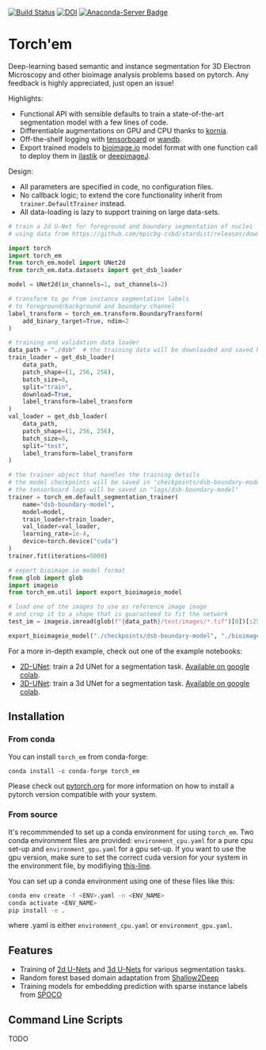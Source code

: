 [![Build Status](https://github.com/constantinpape/torch-em/workflows/test/badge.svg)](https://github.com/constantinpape/torch-em/actions)
[![DOI](https://zenodo.org/badge/DOI/10.5281/zenodo.5108853.svg)](https://doi.org/10.5281/zenodo.5108853)
[![Anaconda-Server Badge](https://anaconda.org/conda-forge/torch_em/badges/version.svg)](https://anaconda.org/conda-forge/torch_em)

# Torch'em

Deep-learning based semantic and instance segmentation for 3D Electron Microscopy and other bioimage analysis problems based on pytorch.
Any feedback is highly appreciated, just open an issue!

Highlights:
- Functional API with sensible defaults to train a state-of-the-art segmentation model with a few lines of code.
- Differentiable augmentations on GPU and CPU thanks to [kornia](https://github.com/kornia/kornia).
- Off-the-shelf logging with [tensorboard](https://www.tensorflow.org/tensorboard) or [wandb](https://wandb.ai/site).
- Export trained models to [bioimage.io](https://bioimage.io/#/) model format with one function call to deploy them in [ilastik](https://www.ilastik.org/documentation/nn/nn) or [deepimageJ](https://deepimagej.github.io/deepimagej/).

Design:
- All parameters are specified in code, no configuration files.
- No callback logic; to extend the core functionality inherit from `trainer.DefaultTrainer` instead.
- All data-loading is lazy to support training on large data-sets.

```python
# train a 2d U-Net for foreground and boundary segmentation of nuclei
# using data from https://github.com/mpicbg-csbd/stardist/releases/download/0.1.0/dsb2018.zip

import torch
import torch_em
from torch_em.model import UNet2d
from torch_em.data.datasets import get_dsb_loader

model = UNet2d(in_channels=1, out_channels=2)

# transform to go from instance segmentation labels
# to foreground/background and boundary channel
label_transform = torch_em.transform.BoundaryTransform(
    add_binary_target=True, ndim=2
)

# training and validation data loader
data_path = "./dsb"  # the training data will be downloaded and saved here
train_loader = get_dsb_loader(
    data_path, 
    patch_shape=(1, 256, 256),
    batch_size=8,
    split="train",
    download=True,
    label_transform=label_transform
)
val_loader = get_dsb_loader(
    data_path, 
    patch_shape=(1, 256, 256),
    batch_size=8,
    split="test",
    label_transform=label_transform
)

# the trainer object that handles the training details
# the model checkpoints will be saved in "checkpoints/dsb-boundary-model"
# the tensorboard logs will be saved in "logs/dsb-boundary-model"
trainer = torch_em.default_segmentation_trainer(
    name="dsb-boundary-model",
    model=model,
    train_loader=train_loader,
    val_loader=val_loader,
    learning_rate=1e-4,
    device=torch.device("cuda")
)
trainer.fit(iterations=5000)

# export bioimage.io model format
from glob import glob
import imageio
from torch_em.util import export_bioimageio_model

# load one of the images to use as reference image image
# and crop it to a shape that is guaranteed to fit the network
test_im = imageio.imread(glob(f"{data_path}/test/images/*.tif")[0])[:256, :256]

export_bioimageio_model("./checkpoints/dsb-boundary-model", "./bioimageio-model", test_im)
```

For a more in-depth example, check out one of the example notebooks:
- [2D-UNet](https://github.com/constantinpape/torch-em/blob/main/experiments/2D-UNet-Training.ipynb): train a 2d UNet for a segmentation task. [Available on google colab](https://colab.research.google.com/github/constantinpape/torch-em/blob/main/experiments/2D-UNet-Training.ipynb).
- [3D-UNet](https://github.com/constantinpape/torch-em/blob/main/experiments/3D-UNet-Training.ipynb): train a 3d UNet for a segmentation task. [Available on google colab](https://colab.research.google.com/github/constantinpape/torch-em/blob/main/experiments/3D-UNet-Training.ipynb).


## Installation

### From conda

You can install `torch_em` from conda-forge:
```
conda install -c conda-forge torch_em
```
Please check out [pytorch.org](https://pytorch.org/) for more information on how to install a pytorch version compatible with your system.

### From source

It's recommmended to set up a conda environment for using `torch_em`.
Two conda environment files are provided: `environment_cpu.yaml` for a pure cpu set-up and `environment_gpu.yaml` for a gpu set-up.
If you want to use the gpu version, make sure to set the correct cuda version for your system in the environment file, by modifiying [this-line](https://github.com/constantinpape/torch-em/blob/main/environment_gpu.yaml#L9).

You can set up a conda environment using one of these files like this:
```sh
conda env create -f <ENV>.yaml -n <ENV_NAME>
conda activate <ENV_NAME>
pip install -e .
```
where <ENV>.yaml is either `environment_cpu.yaml` or `environment_gpu.yaml`.


## Features

- Training of [2d U-Nets](https://doi.org/10.1007/978-3-319-24574-4_28) and [3d U-Nets](https://doi.org/10.1007/978-3-319-46723-8_49) for various segmentation tasks.
- Random forest based domain adaptation from [Shallow2Deep](https://doi.org/10.1101/2021.11.09.467925)
- Training models for embedding prediction with sparse instance labels from [SPOCO](https://arxiv.org/abs/2103.14572)


## Command Line Scripts

TODO
